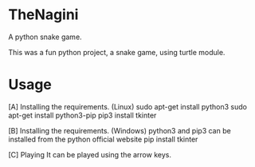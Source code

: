 # TheNagini
A python snake game.

This was a fun python project, a snake game, using turtle module.

# Usage

[A] Installing the requirements. (Linux)
    sudo apt-get install python3
    sudo apt-get install python3-pip
    pip3 install tkinter

[B] Installing the requirements. (Windows)
    python3 and pip3 can be installed from the python official website
    pip install tkinter

[C] Playing
    It can be played using the arrow keys.
